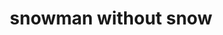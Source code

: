 ---
layout: travel&places
title: snowman without snow
emoji: snowman_without_snow
permalink: ⛄.html
image: assets/img/3moji/snowman_without_snow.png
---